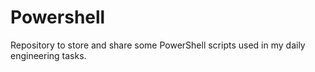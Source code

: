 # Powershell
Repository to store and share some PowerShell scripts used in my daily engineering tasks.
